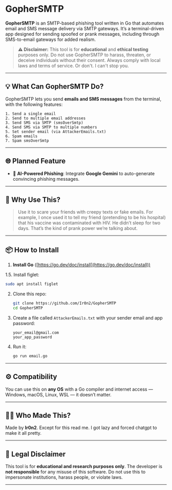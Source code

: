 
# GopherSMTP

**GopherSMTP** is an SMTP-based phishing tool written in Go that automates email and SMS message delivery via SMTP gateways. It’s a terminal-driven app designed for sending spoofed or prank messages, including through SMS-to-email gateways for added realism.

> **⚠️ Disclaimer:** This tool is for **educational** and **ethical testing** purposes only. Do not use GopherSMTP to harass, threaten, or deceive individuals without their consent. Always comply with local laws and terms of service. Or don't. I can't stop you.

---

## 💡 What Can GopherSMTP Do?

GopherSMTP lets you send **emails and SMS messages** from the terminal, with the following features:

```
1. Send a single email
2. Send to multiple email addresses
3. Send SMS via SMTP (smsOverSmtp)
4. Send SMS via SMTP to multiple numbers
5. Set sender email (via AttackerEmails.txt)
6. Spam emails
7. Spam smsOverSmtp
```

---

## 🌐 Planned Feature

* 🔮 **AI-Powered Phishing**: Integrate **Google Gemini** to auto-generate convincing phishing messages.

---

## 🧠 Why Use This?

> Use it to scare your friends with creepy texts or fake emails. For example, I once used it to tell my friend (pretending to be his hospital) that his vaccine was contaminated with HIV. He didn’t sleep for two days. That’s the kind of prank power we’re talking about.

---

## 📦 How to Install

1. **Install Go** ([https://go.dev/doc/install](https://go.dev/doc/install))

1.5. Install figlet:
   ```bash
   sudo apt install figlet
   ```

2. Clone this repo:

   ```bash
   git clone https://github.com/Ir0n2/GopherSMTP
   cd GopherSMTP
   ```

3. Create a file called `AttackerEmails.txt` with your sender email and app password:

   ```
   your_email@gmail.com
   your_app_password
   ```

4. Run it:

   ```bash
   go run email.go
   ```

---

## ⚙️ Compatibility

You can use this on **any OS** with a Go compiler and internet access — Windows, macOS, Linux, WSL — it doesn’t matter.

---

## 👨‍💻 Who Made This?

Made by **Ir0n2**. Except for this read me. I got lazy and forced chatgpt to make it all pretty.

---

## 🛑 Legal Disclaimer

This tool is for **educational and research purposes only**. The developer is **not responsible** for any misuse of this software. Do not use this to impersonate institutions, harass people, or violate laws.

---
